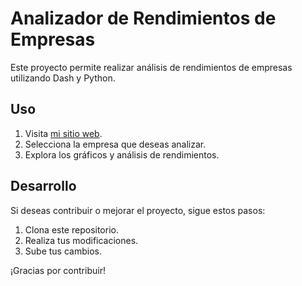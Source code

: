 # Analizador de Rendimientos de Empresas

Este proyecto permite realizar análisis de rendimientos de empresas utilizando Dash y Python.

## Uso

1. Visita [mi sitio web]([https://github.com/fabirian/Analisis/tree/gh-pages](https://fabirian.github.io/Analisis/)).
2. Selecciona la empresa que deseas analizar.
3. Explora los gráficos y análisis de rendimientos.

## Desarrollo

Si deseas contribuir o mejorar el proyecto, sigue estos pasos:

1. Clona este repositorio.
2. Realiza tus modificaciones.
3. Sube tus cambios.

¡Gracias por contribuir!

